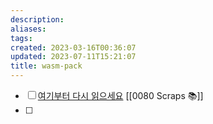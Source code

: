 ```yaml
---
description:
aliases: 
tags: 
created: 2023-03-16T00:36:07
updated: 2023-07-11T15:21:07
title: wasm-pack
---
```

- [ ] [여기부터 다시 읽으세요](https://rustwasm.github.io/docs/wasm-pack/tutorials/npm-browser-packages/getting-started/manual-setup.html) [[0080 Scraps 📚]]
- [ ] 